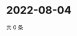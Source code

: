# 2022-08-04

共 0 条

<!-- BEGIN WEIBO -->
<!-- 最后更新时间 Thu Aug 04 2022 02:02:59 GMT+0800 (China Standard Time) -->

<!-- END WEIBO -->
